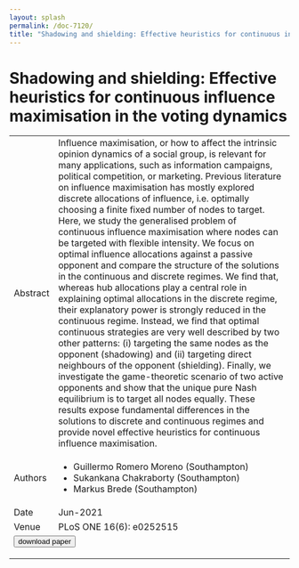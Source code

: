 ```yaml
---
layout: splash
permalink: /doc-7120/
title: "Shadowing and shielding: Effective heuristics for continuous influence maximisation in the voting dynamics"
---
```


# Shadowing and shielding: Effective heuristics for continuous influence maximisation in the voting dynamics

<table>
    <tbody>
    <tr>
        <td>Abstract</td>
        <td>Influence maximisation, or how to affect the intrinsic opinion dynamics of a social group, is relevant for many applications, such as information campaigns, political competition, or marketing. Previous literature on influence maximisation has mostly explored discrete allocations of influence, i.e. optimally choosing a finite fixed number of nodes to target. Here, we study the generalised problem of continuous influence maximisation where nodes can be targeted with flexible intensity. We focus on optimal influence allocations against a passive opponent and compare the structure of the solutions in the continuous and discrete regimes. We find that, whereas hub allocations play a central role in explaining optimal allocations in the discrete regime, their explanatory power is strongly reduced in the continuous regime. Instead, we find that optimal continuous strategies are very well described by two other patterns: (i) targeting the same nodes as the opponent (shadowing) and (ii) targeting direct neighbours of the opponent (shielding). Finally, we investigate the game-theoretic scenario of two active opponents and show that the unique pure Nash equilibrium is to target all nodes equally. These results expose fundamental differences in the solutions to discrete and continuous regimes and provide novel effective heuristics for continuous influence maximisation.</td>
    </tr>
    <tr>
        <td>Authors</td>
        <td>
            <ul>
                <li>Guillermo Romero Moreno (Southampton)</li>
                <li>Sukankana Chakraborty (Southampton)</li>
                <li>Markus Brede (Southampton)</li>
            </ul>
        </td>
    </tr>
    <tr>
        <td>Date</td>
        <td>Jun-2021</td>
    </tr>
    <tr>
        <td>Venue</td>
        <td>PLoS ONE 16(6): e0252515</td>
    </tr>
    <tr>
        <td colspan="2">
            <form method="get" action="https://journals.plos.org/plosone/article?id=10.1371/journal.pone.0252515">
                <button type="submit">download paper</button>
            </form>
        </td>
    </tr>
    </tbody>
</table>
